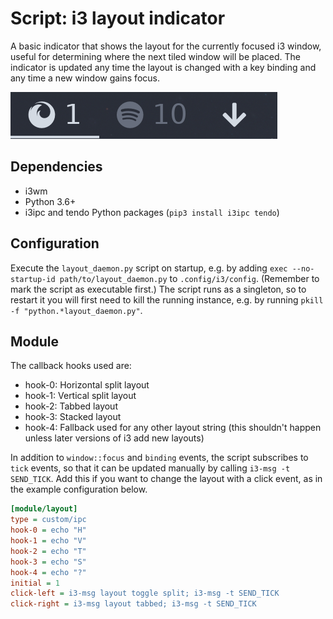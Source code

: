 # Script: i3 layout indicator

A basic indicator that shows the layout for the currently focused i3 window, useful for determining where the next tiled window will be placed. The indicator is updated any time the layout is changed with a key binding and any time a new window gains focus.

![vertical-indicator](screenshots/1.png)


## Dependencies

* i3wm
* Python 3.6+
* i3ipc and tendo Python packages (`pip3 install i3ipc tendo`)


## Configuration

Execute the `layout_daemon.py` script on startup, e.g. by adding `exec --no-startup-id path/to/layout_daemon.py` to `.config/i3/config`. (Remember to mark the script as executable first.) The script runs as a singleton, so to restart it you will first need to kill the running instance, e.g. by running `pkill -f "python.*layout_daemon.py"`.


## Module

The callback hooks used are:
* hook-0: Horizontal split layout
* hook-1: Vertical split layout
* hook-2: Tabbed layout
* hook-3: Stacked layout
* hook-4: Fallback used for any other layout string (this shouldn't happen unless later versions of i3 add new layouts)

In addition to `window::focus` and `binding` events, the script subscribes to `tick` events, so that it can be updated manually by calling `i3-msg -t SEND_TICK`. Add this if you want to change the layout with a click event, as in the example configuration below.

```ini
[module/layout]
type = custom/ipc
hook-0 = echo "H"
hook-1 = echo "V"
hook-2 = echo "T"
hook-3 = echo "S"
hook-4 = echo "?"
initial = 1
click-left = i3-msg layout toggle split; i3-msg -t SEND_TICK
click-right = i3-msg layout tabbed; i3-msg -t SEND_TICK
```

